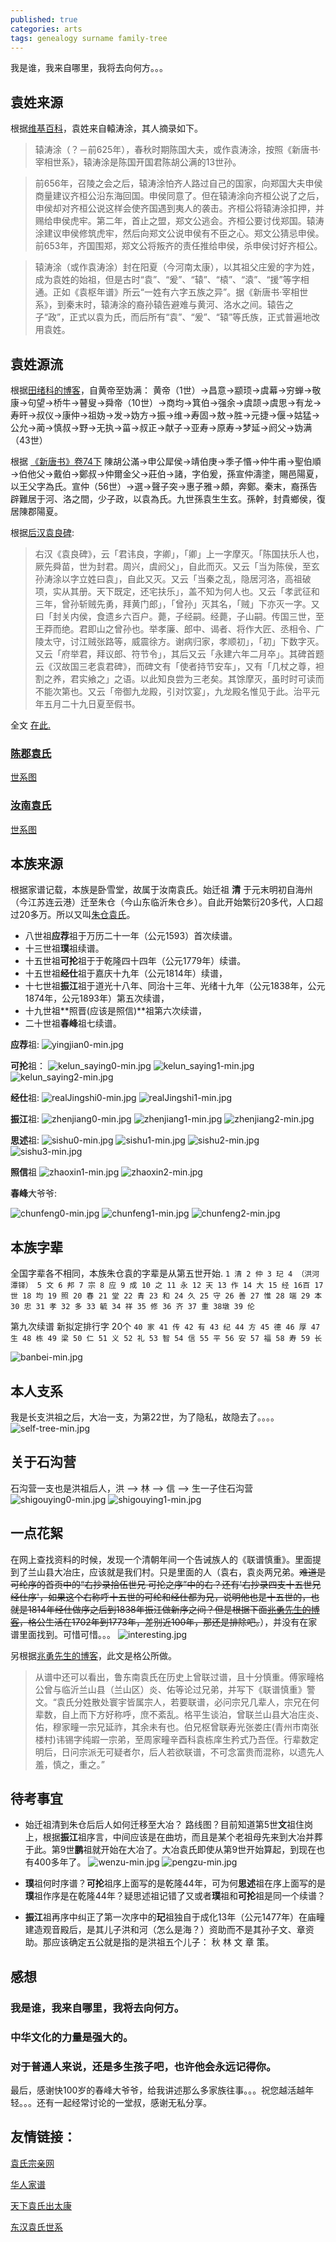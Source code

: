 ```yaml
---
published: true
categories: arts
tags: genealogy surname family-tree
---
```

我是谁，我来自哪里，我将去向何方。。。

## 袁姓来源
根据[维基百科](https://zh.wikipedia.org/wiki/%E8%BD%85%E5%AE%A3%E4%BB%B2)，袁姓来自轅涛涂，其人摘录如下。
>辕涛涂（？－前625年），春秋时期陈国大夫，或作袁涛涂，按照《新唐书·宰相世系》，辕涛涂是陈国开国君陈胡公满的13世孙。

>前656年，召陵之会之后，辕涛涂怕齐人路过自己的国家，向郑国大夫申侯商量建议齐桓公沿东海回国。申侯同意了。但在辕涛涂向齐桓公说了之后，申侯却对齐桓公说这样会使齐国遇到夷人的袭击。齐桓公将辕涛涂扣押，并赐给申侯虎牢。第二年，首止之盟，郑文公逃会。齐桓公要讨伐郑国。辕涛涂建议申侯修筑虎牢，然后向郑文公说申侯有不臣之心。郑文公猜忌申侯。前653年，齐国围郑，郑文公将叛齐的责任推给申侯，杀申侯讨好齐桓公。

>辕涛涂（或作袁涛涂）封在阳夏（今河南太康），以其祖父庄爰的字为姓，成为袁姓的始祖，但是古时“袁”、“爰”、“辕”、“榬”、“溒”、“援”等字相通。正如《袁枢年谱》所云“一姓有六字五族之异”。据《新唐书·宰相世系》，到秦末时，辕涛涂的裔孙辕告避难与黄河、洛水之间。辕告之子“政”，正式以袁为氏，而后所有“袁”、“爰”、“辕”等氏族，正式普遍地改用袁姓。

## 袁姓源流
根据[田绪科的博客](http://blog.sina.com.cn/s/blog_8f48ea300100uoeo.html)，自黄帝至妫满：
黄帝（1世）→昌意→颛顼→虞幕→穷蝉→敬康→句望→桥牛→瞽叟→舜帝（10世）→商均→箕伯→强余→虞颉→虞思→有龙→寿旰→叔仪→康仲→祖妫→发→妫方→振→维→寿固→敖→胜→元捷→偃→姑猛→公允→蔺→慎叔→野→无执→菑→叔正→献子→亚寿→原寿→梦延→阏父→妫满（43世）

根据 [《新唐书》卷74下](https://zh.wikisource.org/zh/%E6%96%B0%E5%94%90%E6%9B%B8/%E5%8D%B7074%E4%B8%8B)
陳胡公滿→申公犀侯→靖伯庚→季子惽→仲牛甫→聖伯順→伯他父→戴伯→鄭叔→仲爾金父→莊伯→諸，字伯爰，孫宣仲濤塗，賜邑陽夏，以王父字為氏。宣仲（56世）→選→聲子突→惠子雅→頗，奔鄭。秦末，裔孫告辟難居于河、洛之間，少子政，以袁為氏。九世孫袁生生玄。孫幹，封貴鄉侯，復居陳郡陽夏。

根据[后汉袁良碑](https://zh.wikisource.org/zh-hans/%E6%AD%90%E9%99%BD%E4%BF%AE%E9%9B%86/%E5%8D%B7134#%E3%80%90%E5%BE%8C%E6%BC%A2%E8%A2%81%E8%89%AF%E7%A2%91%E3%80%88%E6%B0%B8%E5%BB%BA%E5%85%AD%E5%B9%B4%E3%80%89%E3%80%91):
>右汉《袁良碑》，云「君讳良，字卿」，「卿」上一字摩灭。「陈国扶乐人也，厥先舜苗，世为封君。周兴，虞阏父」，自此而灭。又云「当为陈侯，至玄孙涛涂以字立姓曰袁」，自此又灭。又云「当秦之乱，隐居河洛，高祖破项，实从其册。天下既定，还宅扶乐」，盖不知为何人也。又云「孝武征和三年，曾孙斩贼先勇，拜黄门郎」，「曾孙」灭其名，「贼」下亦灭一字。又曰「封关内侯，食遗乡六百户。薨，子经嗣。经薨，子山嗣。传国三世，至王莽而绝。君即山之曾孙也。举孝廉、郎中、谒者、将作大匠、丞相令、广陵太守，讨江贼张路等，威震徐方。谢病归家，孝顺初」，「初」下数字灭。又云「府举君，拜议郎、符节令」，其后又云「永建六年二月卒」。其碑首题云《汉故国三老袁君碑》，而碑文有「使者持节安车」，又有「几杖之尊，袒割之养，君实飨之」之语。以此知良尝为三老矣。其馀摩灭，虽时时可读而不能次第也。又云「帝御九龙殿，引对饮宴」，九龙殿名惟见于此。治平元年五月二十九日夏至假书。

全文 [在此.](https://zh.wikisource.org/wiki/%E5%85%AD%E8%97%9D%E4%B9%8B%E4%B8%80%E9%8C%B2_(%E5%9B%9B%E5%BA%AB%E5%85%A8%E6%9B%B8%E6%9C%AC)/%E5%8D%B7041)

### [陈郡袁氏](https://zh.wikipedia.org/wiki/%E9%99%88%E9%83%A1%E8%A2%81%E6%B0%8F)

[世系图](https://zh.wikipedia.org/wiki/%E9%99%88%E9%83%A1%E8%A2%81%E6%B0%8F%E4%B8%96%E7%B3%BB%E5%9B%BE)

### [汝南袁氏](https://zh.wikipedia.org/wiki/%E6%B1%9D%E5%8D%97%E8%A2%81%E6%B0%8F)

[世系图](https://zh.wikipedia.org/wiki/%E6%B1%9D%E5%8D%97%E8%A2%81%E6%B0%8F%E4%B8%96%E7%B3%BB%E5%9B%BE)

## 本族来源
根据家谱记载，本族是卧雪堂，故属于汝南袁氏。始迁祖 **清** 于元末明初自海州（今江苏连云港）迁至朱仓（今山东临沂朱仓乡）。自此开始繁衍20多代，人口超过20多万。所以又叫[朱仓袁氏](https://baike.baidu.com/item/%E6%9C%B1%E4%BB%93%E8%A2%81%E6%B0%8F)。

* 八世祖**应荐**祖于万历二十一年（公元1593）首次续谱。
* 十三世祖**璞**祖续谱。
* 十五世祖**可抡**祖于于乾隆四十四年（公元1779年）续谱。
* 十五世祖**经仕**祖于嘉庆十九年（公元1814年）续谱，
* 十七世祖**振江**祖于道光十八年、同治十三年、光绪十九年（公元1838年，公元1874年，公元1893年）第五次续谱，
* 十九世祖**照晋(应该是照信)**祖第六次续谱，
* 二十世祖**春峰**祖七续谱。


**应荐**祖:
![yingjian0-min.jpg]({{site.baseurl}}/images/yingjian0-min.jpg)


**可抡**祖：
![kelun_saying0-min.jpg]({{site.baseurl}}/images/kelun_saying0-min.jpg)
![kelun_saying1-min.jpg]({{site.baseurl}}/images/kelun_saying1-min.jpg)
![kelun_saying2-min.jpg]({{site.baseurl}}/images/kelun_saying2-min.jpg)


**经仕**祖:
![realJingshi0-min.jpg]({{site.baseurl}}/images/realJingshi0-min.jpg)
![realJingshi1-min.jpg]({{site.baseurl}}/images/realJingshi1-min.jpg)


**振江**祖:
![zhenjiang0-min.jpg]({{site.baseurl}}/images/zhenjiang0-min.jpg)
![zhenjiang1-min.jpg]({{site.baseurl}}/images/zhenjiang1-min.jpg)
![zhenjiang2-min.jpg]({{site.baseurl}}/images/zhenjiang2-min.jpg)


**思述**祖:
![sishu0-min.jpg]({{site.baseurl}}/images/sishu0-min.jpg)
![sishu1-min.jpg]({{site.baseurl}}/images/sishu1-min.jpg)
![sishu2-min.jpg]({{site.baseurl}}/images/sishu2-min.jpg)
![sishu3-min.jpg]({{site.baseurl}}/images/sishu3-min.jpg)

**照信**祖
![zhaoxin1-min.jpg]({{site.baseurl}}/images/zhaoxin1-min.jpg)
![zhaoxin2-min.jpg]({{site.baseurl}}/images/zhaoxin2-min.jpg)


**春峰**大爷爷:

![chunfeng0-min.jpg]({{site.baseurl}}/images/chunfeng0-min.jpg)
![chunfeng1-min.jpg]({{site.baseurl}}/images/chunfeng1-min.jpg)
![chunfeng2-min.jpg]({{site.baseurl}}/images/chunfeng2-min.jpg)



## 本族字辈
全国字辈各不相同，本族朱仓袁的字辈是从第五世开始.
```1 清 2 仲 3 玘 4 （洪河潭铎） 5 文 6 邦 7 宗 8 应 9 成 10 之 11 永 12 天 13 作 14 大 15 经 16百 17 世 18 均 19 照 20 春 21 堂 22 青 23 和 24 久 25 守 26 善 27 惟 28 端 29 本 30 忠 31 孝 32 多 33 毓 34 祥 35 修 36 齐 37 重 38墩 39 伦```

第九次续谱 新拟定排行字 20个
```40 家 41 传 42 有 43 纪 44 方 45 德 46 厚 47 生 48 栋 49 梁 50 仁 51 义 52 礼 53 智 54 信 55 平 56 安 57 福 58 寿 59 长```

![banbei-min.jpg]({{site.baseurl}}/images/banbei-min.jpg)

 
## 本人支系

我是长支洪祖之后，大冶一支，为第22世，为了隐私，故隐去了。。。。
![self-tree-min.jpg]({{site.baseurl}}/images/self-tree-min.jpg)

## 关于石沟营

石沟营一支也是洪祖后人，洪 --> 林 --> 信 --> 生一子住石沟营
![shigouying0-min.jpg]({{site.baseurl}}/images/shigouying0-min.jpg)
![shigouying1-min.jpg]({{site.baseurl}}/images/shigouying1-min.jpg)


## 一点花絮

在网上查找资料的时候，发现一个清朝年间一个告诫族人的《联谱慎重》。里面提到了兰山县大冶庄，应该就是我们村。只是里面的人（袁右，袁炎两兄弟。~~难道是 可纶序的首页中的“右抄录拾伍世兄 可抡之序”中的右？还有'右抄录四支十五世兄经仕序'，如果这个右称呼十五世的可纶和经仕都为兄，说明他也是十五世的，也就是1814年经仕做序之后到1838年振江做新序之间？但是根据下面[兆勇先生的博客](http://blog.sina.com.cn/s/blog_63b4b0fe0101gfiz.html)，格公生活在1702年到1773年，差别近100年，那还是排除吧。~~），并没有在家谱里面找到。可惜可惜。。。
![interesting.jpg]({{site.baseurl}}/images/interesting.jpg)

另根据[兆勇先生的博客](http://blog.sina.com.cn/s/blog_63b4b0fe0101gfiz.html)，此文是格公所做。
>从谱中还可以看出，鲁东南袁氏在历史上曾联过谱，且十分慎重。傅家疃格公曾与临沂兰山县（兰山区）炎、佑等论过兄弟，并写下《联谱慎重》警文。“袁氏分姓散处寰宇皆属宗人，若要联谱，必问宗兄几辈人，宗兄在何辈数，自上而下方好称呼，庶不紊乱。格平生谈泊，曾联兰山县大冶庄炎、佑，穆家疃一宗兄延祚，其余未有也。伯兄枢曾联寿光张娄庄(青州市南张楼村)讳锡字纯嘏一宗弟，至周家疃辛酉科袁栋庠生矜式乃吾侄。行辈数定明后，日问宗派无可疑者尔，后人若欲联谱，不可念富贵而混称，以遗先人羞，慎之，重之。”

## 待考事宜

* 始迁祖清到朱仓后后人如何迁移至大冶？ 路线图？目前知道第5世**文**祖住岗上，根据**振江**祖序言，中间应该是在曲坊，而且是某个老祖母先来到大冶并葬于此。第9世**鹏**祖就开始在大冶了。大冶袁氏即使从第9世开始算起，到现在也有400多年了。
![wenzu-min.jpg]({{site.baseurl}}/images/wenzu-min.jpg)
![pengzu-min.jpg]({{site.baseurl}}/images/pengzu-min.jpg)

* **璞**祖何时序谱？**可抡**祖序上面写的是乾隆44年，可为何**思述**祖在序上面写的是**璞**祖作序是在乾隆44年？疑思述祖记错了又或者**璞**祖和**可抡**祖是同一个续谱？

* **振江**祖再序中纠正了第一次序中的**玘**祖独自于成化13年（公元1477年）在庙疃建造观音殿后，是其儿子洪和河（怎么是海？）资助而不是其孙子文、章资助。那应该确定五公就是指的是洪祖五个儿子： 秋 林 文 章 策。

## 感想

### 我是谁，我来自哪里，我将去向何方。
### 中华文化的力量是强大的。
### 对于普通人来说，还是多生孩子吧，也许他会永远记得你。

最后，感谢快100岁的春峰大爷爷，给我讲述那么多家族往事。。。祝您越活越年轻。。。还有一起经常讨论的一堂叔，感谢无私分享。

## 友情链接：

[袁氏宗亲网](http://www.yuanszq.com/)

[华人家谱](http://jp.library.sh.cn/jp/home/index)

[天下袁氏出太康](https://kknews.cc/history/oma8q5.html)

[东汉袁氏世系](http://www.yuanszq.com/forum.php?mod=viewthread&tid=2661)
